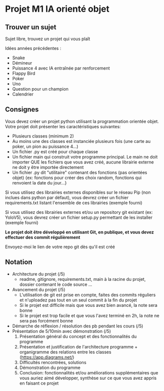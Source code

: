 # Projet M1 IA orienté objet

## Trouver un sujet

Sujet libre, trouvez un projet qui vous plaît

Idées années précédentes :

- Snake
- Démineur
- Puissance 4 avec IA entraînée par renforcement
- Flappy Bird
- Poker
- Uno
- Question pour un champion
- Calendrier


## Consignes

Vous devez créer un projet python utilisant la programmation orientée objet. Votre projet doit présenter les caractéristiques suivantes:
- Plusieurs classes (minimum 2)
- Au moins une des classes est instanciée plusieurs fois (une carte au poker, un pion au puissance 4...)
- Un fichier .py est créé pour chaque classe
- Un fichier main qui construit votre programme principal. Le main ne doit importer QUE les fichiers que vous avez créé, aucune librairie externe ne doit y être importée directement
- Un fichier .py dit "utilitaire" contenant des fonctions (pas orientées objet) {ex: fonctions pour créer des choix random, fonctions qui renvoient la date du jour...}

Si vous utilisez des librairies externes disponibles sur le réseau Pip (non inclues dans python par défaut), vous devrez créer un fichier requirements.txt listant l'ensemble de ces librairies (exemple fourni)

Si vous utilisez des librairies externes et/ou un repository git existant (ex: YoloV5), vous devrez créer un fichier setup.py permettant de les installer (exemple fourni)

**Le projet doit être développé en utilisant Git, en publique, et vous devez effectuer des commit régulièrement**

Envoyez-moi le lien de votre repo git dès qu'il est créé

## Notation

- Architecture du projet (/5)
    - readme, gitignore, requirements.txt, main à la racine du projet, dossier contenant le code source ...
- Avancement du projet (/5)
    - L'utilisation de git est prise en compte, faites des commits réguliers et n'uploadez pas tout en un seul commit à la fin du projet
    - Si le projet est difficile mais que vous avez bien avancé, la note sera bonne
    - Si le projet est trop facile et que vous l'avez terminé en 2h, la note ne sera pas forcément bonne
- Démarche de réflexion / résolution des pb pendant les cours (/5)
- Présentation de 5/10min avec démonstration (/5)
    1. Présentation général du concept et des fonctionnalités du programme
    2. Présentation et justification de l'architecture programme + organigramme des relations entre les classes (https://app.diagrams.net/)
    3. Difficultés rencontrées, solutions
    4. Démonstration du programme
    5. Conclusion: fonctionnalités et/ou améliorations supplémentaires que vous auriez aimé développer, synthèse sur ce que vous avez appris en faisant ce projet
